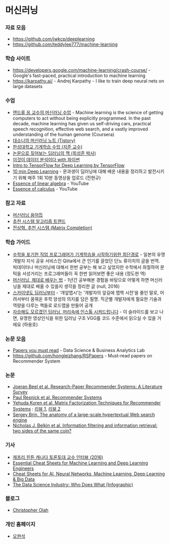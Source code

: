 # 머신러닝

### 자료 모음
* https://github.com/jwkcp/deeplearning
* https://github.com/teddylee777/machine-learning

### 학습 사이트
* https://developers.google.com/machine-learning/crash-course/ - Google's fast-paced, practical introduction to machine learning
* https://karpathy.ai/ - Andrej Karpathy - I like to train deep neural nets on large datasets

### 수업
* [앤드류 응 교수의 머신러닝 수업](https://www.coursera.org/learn/machine-learning) - Machine learning is the science of getting computers to act without being explicitly programmed. In the past decade, machine learning has given us self-driving cars, practical speech recognition, effective web search, and a vastly improved understanding of the human genome (Coursera)
* [대소니의 머신러닝 노트 (Tistory)](https://daeson.tistory.com/category/Machine%20Learning)
* [한성대학교 기계학습 수업 (지준 교수)](http://jun.hansung.ac.kr/ML/)
* [논문으로 짚어보는 딥러닝의 맥 (최성준 박사)](https://www.edwith.org/deeplearningchoi/joinLectures/10979) 
* [이것이 데이터 분석이다 with 파이썬](https://www.youtube.com/playlist?list=PLVsNizTWUw7FmLj3IMECoauQ_-DUbNF0M)
* [Intro to TensorFlow for Deep Learning by TensorFlow](udacity.com/course/intro-to-tensorflow-for-deep-learning--ud187)
* [10 min Deep Learning](https://www.youtube.com/channel/UCSjQTKAWlgUB3voH_1zBdJg/videos) - 문과생이 딥러닝에 대해 배운 내용을 정리하고 발전시키기 위해 매주 1회 10분 동영상을 업로드 (전현규)
* [Essence of linear algebra](https://www.youtube.com/watch?v=kjBOesZCoqc&list=PLZHQObOWTQDPD3MizzM2xVFitgF8hE_ab&index=2) - YouTube
* [Essence of calculus](https://www.youtube.com/watch?v=WUvTyaaNkzM&list=PLZHQObOWTQDMsr9K-rj53DwVRMYO3t5Yr&app=desktop) - YouTube

### 참고 자료
* [머신러닝 용어집](https://developers.google.com/machine-learning/glossary/)
* [추천 시스템 알고리즘 트랜드](http://hoondongkim.blogspot.com/2019/03/recommendation-trend.html)
* [전상혁. 추천 시스템 (Matrix Completion)](http://sanghyukchun.github.io/73/)

### 학습 가이드
* [수학을 포기한 직업 프로그래머가 기계학습을 시작하기위한 최단경로](http://www.moreagile.net/2015/05/how-to-start-machine-learning-study.html?m=1) - 일본의 유명 개발자 지식 공유 서비스인 Qiita에서 큰 인기를 끌었던 단노 류이치의 글을 번역. 빅데이터나 머신러닝에 대해서 한번 공부는 해 보고 싶었지만 수학에서 좌절하여 문턱을 서성거리는 프로그래머들이 꼭 한번 읽어보면 좋은 내용 (정도현 역)
* [머신러닝, 제대로 배우는 법](https://brunch.co.kr/@aidenswmo/2) - 1년간 공부해본 경험을 바탕으로 어떻게 하면 머신러닝을 제대로 배울 수 있을지 생각을 정리한 글 (null, 2016)
* [스카이넷도 딥러닝부터](https://www.mindmeister.com/ko/812276967/_?fullscreen=1) - ‘개앞맵시’는 ‘개발자의 앞길에 맵핵 시전’을 줄인 말로, 어려서부터 꿈꿔온 후학 양성의 의지를 담은 필명. 직군별 개발자에게 필요한 기술과 역량을 다루는 책들로 로드맵을 만들어 공개 
* [자습해도 모르겠던 딥러닝, 머리속에 인스톨 시켜드립니다](https://www.slideshare.net/yongho/ss-79607172?from_m_app=ios) - 이 슬라이드를 보고 나면, 유명한 영상인식을 위한 딥러닝 구조 VGG를 코드 수준에서 읽으실 수 있을 거에요 (하용호)


### 논문 모음
* [Papers you must read](https://www.notion.so/c3b3474d18ef4304b23ea360367a5137?v=5d763ad5773f44eb950f49de7d7671bd) - Data Science & Business Analytics Lab
* https://github.com/hongleizhang/RSPapers - Must-read papers on Recommender System

### 논문
* [Joeran Beel et al. Research-Paper Recommender Systems: A Literature Survey](https://docear.org/papers/Research%20Paper%20Recommender%20Systems%20--%20A%20Literature%20Survey%20%28preprint%29.pdf)
* [Paul Resnick et al. Recommender Systems](http://www.inf.unibz.it/~ricci/ISR/papers/resnick-varian97.pdf)
* [Yehuda Koren et al. Matrix Factorization Techniques for Recommender Systems](https://datajobs.com/data-science-repo/Recommender-Systems-%5BNetflix%5D.pdf) : [리뷰 1](https://exmemory.tistory.com/59), [리뷰 2](https://blossominkyung.com/archives/matrix-factorization)
* [Sergey Brin. The anatomy of a large-scale hypertextual Web search engine](https://snap.stanford.edu/class/cs224w-readings/Brin98Anatomy.pdf)
* [Nicholas J. Belkin et al. Information filtering and information retrieval: two sides of the same coin?](https://dl.acm.org/doi/10.1145/138859.138861)

### 기사
* [제프리 힌튼 캐나다 토론토대 교수 인터뷰 (2016)](https://news.joins.com/article/20382230)
* [Essential Cheat Sheets for Machine Learning and Deep Learning Engineers](https://startupsventurecapital.com/essential-cheat-sheets-for-machine-learning-and-deep-learning-researchers-efb6a8ebd2e5)
* [Cheat Sheets for AI, Neural Networks, Machine Learning, Deep Learning & Big Data](https://becominghuman.ai/cheat-sheets-for-ai-neural-networks-machine-learning-deep-learning-big-data-678c51b4b463)
* [The Data Science Industry: Who Does What (Infographic)](https://www.datacamp.com/community/tutorials/data-science-industry-infographic)

### 블로그
* [Christopher Olah](http://colah.github.io/)

### 개인 홈페이지
* [오현석](http://aistudy.com/)
